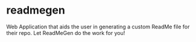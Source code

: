 # readmegen
Web Application that aids the user in generating a custom ReadMe file for their repo. Let ReadMeGen do the work for you!
